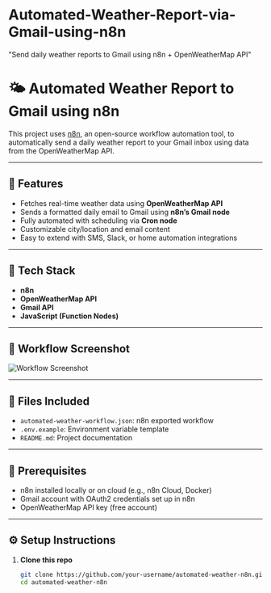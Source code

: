 # Automated-Weather-Report-via-Gmail-using-n8n
"Send daily weather reports to Gmail using n8n + OpenWeatherMap API"
# 🌤️ Automated Weather Report to Gmail using n8n

This project uses [n8n](https://n8n.io/), an open-source workflow automation tool, to automatically send a daily weather report to your Gmail inbox using data from the OpenWeatherMap API.

---

## 🚀 Features

- Fetches real-time weather data using **OpenWeatherMap API**
- Sends a formatted daily email to Gmail using **n8n’s Gmail node**
- Fully automated with scheduling via **Cron node**
- Customizable city/location and email content
- Easy to extend with SMS, Slack, or home automation integrations

---

## 🧰 Tech Stack

- **n8n**
- **OpenWeatherMap API**
- **Gmail API**
- **JavaScript (Function Nodes)**

---

## 📸 Workflow Screenshot

![Workflow Screenshot](./screenshots/workflow.png)

---

## 📁 Files Included

- `automated-weather-workflow.json`: n8n exported workflow
- `.env.example`: Environment variable template
- `README.md`: Project documentation

---

## 🔑 Prerequisites

- n8n installed locally or on cloud (e.g., n8n Cloud, Docker)
- Gmail account with OAuth2 credentials set up in n8n
- OpenWeatherMap API key (free account)

---

## ⚙️ Setup Instructions

1. **Clone this repo**
   ```bash
   git clone https://github.com/your-username/automated-weather-n8n.git
   cd automated-weather-n8n
